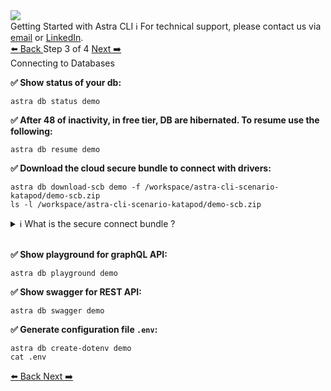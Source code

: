 <!-- TOP -->
<div class="top">
  <img class="scenario-academy-logo" src="https://datastax-academy.github.io/katapod-shared-assets/images/ds-academy-2023.svg" />
  <div class="scenario-title-section">
    <span class="scenario-title">Getting Started with Astra CLI</span>
    <span class="scenario-subtitle">ℹ️ For technical support, please contact us via <a href="mailto:cedrick.lunven@datastax.com">email</a> or <a href="https://dtsx.io/cedrick">LinkedIn</a>.</span>
  </div>
</div>

<!-- NAVIGATION -->
<div id="navigation-top" class="navigation-top">
 <a href='command:katapod.loadPage?[{"step":"step2"}]' 
   class="btn btn-dark navigation-top-left">⬅️ Back
 </a>
<span class="step-count"> Step 3 of 4</span>
 <a href='command:katapod.loadPage?[{"step":"finish"}]' 
    class="btn btn-dark navigation-top-right">Next ➡️
  </a>
</div>

<!-- CONTENT -->

<div class="step-title">Connecting to Databases</div>

**✅ Show status of your db:**

```
astra db status demo
```

**✅ After 48 of inactivity, in free tier, DB are hibernated. To resume use the following:**

```
astra db resume demo
```

**✅ Download the cloud secure bundle to connect with drivers:**

```
astra db download-scb demo -f /workspace/astra-cli-scenario-katapod/demo-scb.zip
ls -l /workspace/astra-cli-scenario-katapod/demo-scb.zip
```

<details><summary>ℹ️ What is the secure connect bundle ?</summary>
A Secure Connect Bundle for Datastax Astra is a zip file containing the necessary certificates, configuration files, and drivers to establish a secure connection between an application and a DataStax Astra database. It contains a set of credentials and settings for authentication, encryption, and access control. The Secure Connect Bundle ensures secure communication between the application and the database by using Transport Layer Security (TLS) and verifying the identity of both parties.
</details>
&nbsp;

**✅ Show playground for graphQL API:**

```
astra db playground demo
```

**✅ Show swagger for REST API:**

```
astra db swagger demo
```

**✅ Generate configuration file `.env`:**

```
astra db create-dotenv demo
cat .env
```

<!-- NAVIGATION -->
<div id="navigation-bottom" class="navigation-bottom">
 <a href='command:katapod.loadPage?[{"step":"step2"}]'
   class="btn btn-dark navigation-bottom-left">⬅️ Back
 </a>
 <a href='command:katapod.loadPage?[{"step":"finish"}]'
    class="btn btn-dark navigation-bottom-right">Next ➡️
  </a>
</div>



